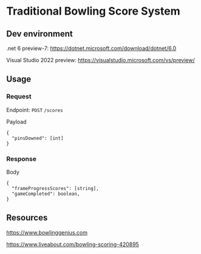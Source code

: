 # Traditional Bowling Score System

## Dev environment
.net 6 preview-7: https://dotnet.microsoft.com/download/dotnet/6.0

Visual Studio 2022 preview: https://visualstudio.microsoft.com/vs/preview/

## Usage
### Request
Endpoint: `POST` `/scores`

Payload
```
{
  "pinsDowned": [int]
}
```

### Response
Body
```
{
  "frameProgressScores": [string],
  "gameCompleted": boolean,
}
```

## Resources
https://www.bowlinggenius.com

https://www.liveabout.com/bowling-scoring-420895
